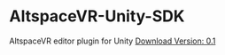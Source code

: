 # AltspaceVR-Unity-SDK
AltspaceVR editor plugin for Unity
[Download Version: 0.1](https://github.com/amadden1990/AltspaceVR-Unity-SDK/blob/master/AltspaceVR_0.2.unitypackage?raw=true)

